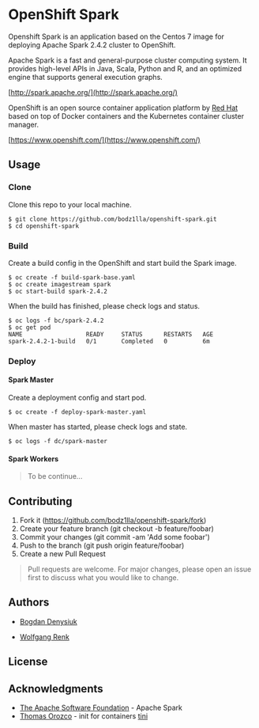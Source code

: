 # OpenShift Spark

Openshift Spark is an application based on the Centos 7 image for deploying Apache Spark 2.4.2 cluster to OpenShift.

Apache Spark is a fast and general-purpose cluster computing system. It provides high-level APIs in Java, Scala, Python and R, and an optimized engine that supports general execution graphs.

[http://spark.apache.org/](http://spark.apache.org/)

OpenShift is an open source container application platform by [Red Hat](https://www.redhat.com) based on top of Docker containers and the Kubernetes container cluster manager.

[https://www.openshift.com/](https://www.openshift.com/)

## Usage

### Clone

Clone this repo to your local machine.

```
$ git clone https://github.com/bodz1lla/openshift-spark.git
$ cd openshift-spark
```

### Build

Create a build config in the OpenShift and start build the Spark image.

```
$ oc create -f build-spark-base.yaml
$ oc create imagestream spark
$ oc start-build spark-2.4.2
```
When the build has finished, please check logs and status.

```
$ oc logs -f bc/spark-2.4.2
$ oc get pod
NAME                  READY     STATUS      RESTARTS   AGE
spark-2.4.2-1-build   0/1       Completed   0          6m
```

### Deploy

#### Spark Master

Create a deployment config and start pod.

```
$ oc create -f deploy-spark-master.yaml
```

When master has started, please check logs and state.

```
$ oc logs -f dc/spark-master
```

#### Spark Workers

> To be continue...

## Contributing

1. Fork it (https://github.com/bodz1lla/openshift-spark/fork)
2. Create your feature branch (git checkout -b feature/foobar)
3. Commit your changes (git commit -am 'Add some foobar')
4. Push to the branch (git push origin feature/foobar)
5. Create a new Pull Request

>Pull requests are welcome. For major changes, please open an issue first to discuss what you would like to change.

## Authors

* [Bogdan Denysiuk](https://github.com/bodz1lla)

* [Wolfgang Renk](https://github.com/wrenkredhat)

## License

## Acknowledgments

* [The Apache Software Foundation](https://github.com/apache) - Apache Spark
* [Thomas Orozco](https://github.com/krallin) - init for containers [tini](https://github.com/krallin/tini)
